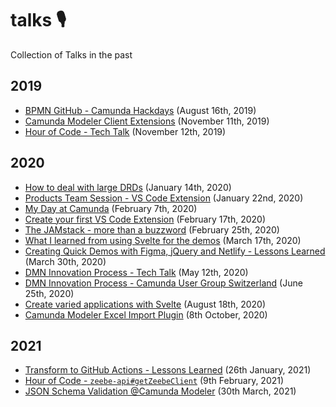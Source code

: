 # talks 🎙️
Collection of Talks in the past 


## 2019
* [BPMN GitHub - Camunda Hackdays](https://speakerdeck.com/pinussilvestrus/bpmn-github-plugin) (August 16th, 2019)
* [Camunda Modeler Client Extensions](https://speakerdeck.com/pinussilvestrus/camunda-modeler-client-extensions) (November 11th, 2019)
* [Hour of Code - Tech Talk](https://speakerdeck.com/pinussilvestrus/the-hour-of-code) (November 12th, 2019)

## 2020
* [How to deal with large DRDs](https://speakerdeck.com/pinussilvestrus/how-to-deal-with-large-drds) (January 14th, 2020)
* [Products Team Session - VS Code Extension](https://speakerdeck.com/pinussilvestrus/products-team-session-vs-code-extension) (January 22nd, 2020)
* [My Day at Camunda](https://speakerdeck.com/pinussilvestrus/my-day-at-camunda) (February 7th, 2020)
* [Create your first VS Code Extension](https://speakerdeck.com/pinussilvestrus/create-your-first-vs-code-extension) (February 17th, 2020)
* [The JAMstack - more  than a buzzword](https://speakerdeck.com/pinussilvestrus/the-jamstack-more-than-a-buzzword) (February 25th, 2020)
* [What I learned from using Svelte for the demos](https://speakerdeck.com/pinussilvestrus/what-i-learned-from-using-svelte-for-the-demos) (March 17th, 2020)
* [Creating Quick Demos with Figma, jQuery and Netlify - Lessons Learned](https://speakerdeck.com/pinussilvestrus/creating-quick-demos) (March 30th, 2020)
* [DMN Innovation Process - Tech Talk](https://speakerdeck.com/pinussilvestrus/tech-talk-dmn-innovation-process) (May 12th, 2020)
* [DMN Innovation Process - Camunda User Group Switzerland](https://www.youtube.com/watch?v=YCIm07D88ps&feature=youtu.be) (June 25th, 2020)
* [Create varied applications with Svelte](https://speakerdeck.com/pinussilvestrus/tech-talk-create-varied-applications-with-svelte) (August 18th, 2020)
* [Camunda Modeler Excel Import Plugin](https://speakerdeck.com/pinussilvestrus/camunda-modeler-excel-import-plugin) (8th October, 2020)

## 2021
* [Transform to GitHub Actions - Lessons Learned](https://speakerdeck.com/pinussilvestrus/transform-to-github-actions) (26th January, 2021)
* [Hour of Code - `zeebe-api#getZeebeClient`](https://cdn.statically.io/gh/pinussilvestrus/talks/master/talks/HourOfCode_getZeebeClient.html) (9th February, 2021)
* [JSON Schema Validation @Camunda Modeler](https://speakerdeck.com/pinussilvestrus/json-schema-validation-at-camunda-modeler) (30th March, 2021)